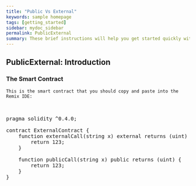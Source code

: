```yaml
---
title: "Public Vs External"
keywords: sample homepage
tags: [getting_started]
sidebar: mydoc_sidebar
permalink: PublicExternal
summary: These brief instructions will help you get started quickly with the solidity development.
---
```



## PublicExternal: Introduction

### The Smart Contract

```
This is the smart contract that you should copy and paste into the Remix IDE:

```


<pre>

 
pragma solidity ^0.4.0;

contract ExternalContract {
    function externalCall(string x) external returns (uint) {
        return 123;
    }
    
    function publicCall(string x) public returns (uint) {
        return 123;
    }
}

</pre>

